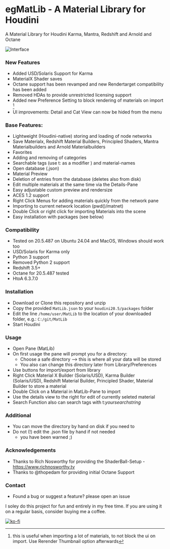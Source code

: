 # egMatLib - A Material Library for Houdini

A Material Library for Houdini Karma, Mantra, Redshift and Arnold and Octane

![Interface](https://github.com/eglaubauf/egMatLib/blob/main/img/MatLib.png)

### New Features

- Added USD/Solaris Support for Karma
- MaterialX Shader saves
- Octane support has been revamped and new Rendertarget compatibility has been added
- Removed HDAs to provide unrestricted licensing support
- Added new Preference Setting to block rendering of materials on import [^1]
- UI improvements: Detail and Cat View can now be hided from the menu



[^1]: this is useful when importing a lot of materials, to not block the ui on import. Use Rerender Thumbnail option afterwards

### Base Features:

- Lightweight (Houdini-native) storing and loading of node networks
- Save Materialx, Redshift Material Builders, Principled Shaders,  Mantra Materialbuilders and Arnold Materialbuilders
- Favorites
- Adding and removing of categories
- Searchable tags (use t: as a modifier ) and material-names
- Open database (.json)
- Material Preview
- Deletion of entries from the database (deletes also from disk)
- Edit multiple materials at the same time via the Details-Pane
- Easy adjustable custom preview and rendersize
- ACES 1.2 support
- Right Click Menus for adding materials quickly from the network pane
- Importing to current network location (pwd()/matnet)
- Double Click or right click for importing Materials into the scene
- Easy installation with packages (see below)


### Compatibility

 - Tested on 20.5.487 on Ubuntu 24.04 and MacOS, Windows should work too
 - USD/Solaris for Karma only
 - Python 3 support
 - Removed Python 2 support
 - Redshift 3.5+
 - Octane  for 20.5.487 tested
 - HtoA 6.3.7.0



### Installation
- Download or Clone this repository and unzip
- Copy the provided `MatLib.json` to your `houdini20.5/packages` folder
- Edit the line `/home/user/MatLib` to the location of your downloaded folder, e.g.: `C:/git/MatLib`
- Start Houdini

### Usage
 - Open Pane (MatLib)
 - On first usage the pane will prompt you for a directory:
   - Choose a safe directory --> this is where all your data will be stored
   - You also can change this directory later from Library/Preferences
 - Use buttons for import/export from library
 - Right Click Material X Builder (Solaris/USD), Karma Builder (Solaris/USD),  Redshift Material Builder, Principled Shader,  Material Builder to store a material
 - Double Click on a Material in MatLib-Pane to import
 - Use the details view to the right for edit of currently seleted material
 - Search Function also can search tags with t:*yoursearchstring*


### Additional
- You can move the directory by hand on disk if you need to
- Do not (!) edit the .json file by hand if not needed
  - you have been warned ;)

### Acknowledgements
- Thanks to Rich Nosworthy for providing the ShaderBall-Setup - https://www.richnosworthy.tv
- Thanks to @thopedam for providing initial Octane Support



### Contact
- Found a bug or suggest a feature? please open an issue


I soley do this project for fun and entirely in my free time. If you are using it on a regular basis, consider buying me a coffee.

[![ko-fi](https://ko-fi.com/img/githubbutton_sm.svg)](https://ko-fi.com/D1D31CEN9X)